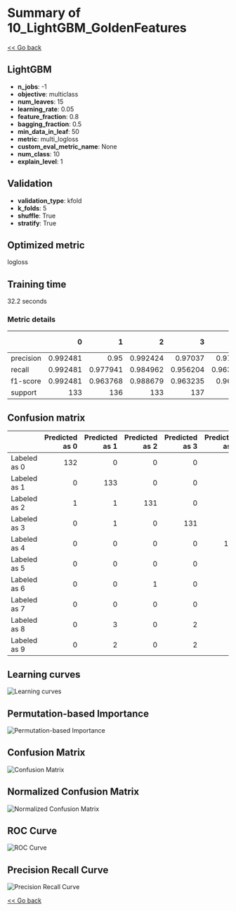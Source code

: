# Summary of 10_LightGBM_GoldenFeatures

[<< Go back](../README.md)


## LightGBM
- **n_jobs**: -1
- **objective**: multiclass
- **num_leaves**: 15
- **learning_rate**: 0.05
- **feature_fraction**: 0.8
- **bagging_fraction**: 0.5
- **min_data_in_leaf**: 50
- **metric**: multi_logloss
- **custom_eval_metric_name**: None
- **num_class**: 10
- **explain_level**: 1

## Validation
 - **validation_type**: kfold
 - **k_folds**: 5
 - **shuffle**: True
 - **stratify**: True

## Optimized metric
logloss

## Training time

32.2 seconds

### Metric details
|           |          0 |          1 |          2 |          3 |          4 |          5 |          6 |          7 |          8 |          9 |   accuracy |   macro avg |   weighted avg |   logloss |
|:----------|-----------:|-----------:|-----------:|-----------:|-----------:|-----------:|-----------:|-----------:|-----------:|-----------:|-----------:|------------:|---------------:|----------:|
| precision |   0.992481 |   0.95     |   0.992424 |   0.97037  |   0.97037  |   0.977612 |   0.970803 |   0.95     |   0.96748  |   0.905797 |   0.964365 |    0.964734 |       0.96467  |  0.108449 |
| recall    |   0.992481 |   0.977941 |   0.984962 |   0.956204 |   0.963235 |   0.963235 |   0.977941 |   0.992537 |   0.908397 |   0.925926 |   0.964365 |    0.964286 |       0.964365 |  0.108449 |
| f1-score  |   0.992481 |   0.963768 |   0.988679 |   0.963235 |   0.96679  |   0.97037  |   0.974359 |   0.970803 |   0.937008 |   0.915751 |   0.964365 |    0.964324 |       0.964335 |  0.108449 |
| support   | 133        | 136        | 133        | 137        | 136        | 136        | 136        | 134        | 131        | 135        |   0.964365 | 1347        |    1347        |  0.108449 |


## Confusion matrix
|              |   Predicted as 0 |   Predicted as 1 |   Predicted as 2 |   Predicted as 3 |   Predicted as 4 |   Predicted as 5 |   Predicted as 6 |   Predicted as 7 |   Predicted as 8 |   Predicted as 9 |
|:-------------|-----------------:|-----------------:|-----------------:|-----------------:|-----------------:|-----------------:|-----------------:|-----------------:|-----------------:|-----------------:|
| Labeled as 0 |              132 |                0 |                0 |                0 |                1 |                0 |                0 |                0 |                0 |                0 |
| Labeled as 1 |                0 |              133 |                0 |                0 |                1 |                0 |                1 |                0 |                0 |                1 |
| Labeled as 2 |                1 |                1 |              131 |                0 |                0 |                0 |                0 |                0 |                0 |                0 |
| Labeled as 3 |                0 |                1 |                0 |              131 |                0 |                2 |                0 |                2 |                0 |                1 |
| Labeled as 4 |                0 |                0 |                0 |                0 |              131 |                0 |                1 |                1 |                0 |                3 |
| Labeled as 5 |                0 |                0 |                0 |                0 |                0 |              131 |                1 |                0 |                0 |                4 |
| Labeled as 6 |                0 |                0 |                1 |                0 |                1 |                0 |              133 |                0 |                1 |                0 |
| Labeled as 7 |                0 |                0 |                0 |                0 |                1 |                0 |                0 |              133 |                0 |                0 |
| Labeled as 8 |                0 |                3 |                0 |                2 |                0 |                0 |                1 |                2 |              119 |                4 |
| Labeled as 9 |                0 |                2 |                0 |                2 |                0 |                1 |                0 |                2 |                3 |              125 |

## Learning curves
![Learning curves](learning_curves.png)

## Permutation-based Importance
![Permutation-based Importance](permutation_importance.png)
## Confusion Matrix

![Confusion Matrix](confusion_matrix.png)


## Normalized Confusion Matrix

![Normalized Confusion Matrix](confusion_matrix_normalized.png)


## ROC Curve

![ROC Curve](roc_curve.png)


## Precision Recall Curve

![Precision Recall Curve](precision_recall_curve.png)



[<< Go back](../README.md)
